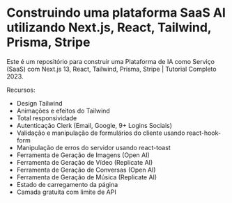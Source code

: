 # Construindo uma plataforma SaaS AI utilizando Next.js, React, Tailwind, Prisma, Stripe

Este é um repositório para construir uma Plataforma de IA como Serviço (SaaS) com Next.js 13, React, Tailwind, Prisma, Stripe | Tutorial Completo 2023.

Recursos:
- Design Tailwind
- Animações e efeitos do Tailwind
- Total responsividade
- Autenticação Clerk (Email, Google, 9+ Logins Sociais)
- Validação e manipulação de formulários do cliente usando react-hook-form
- Manipulação de erros do servidor usando react-toast
- Ferramenta de Geração de Imagens (Open AI)
- Ferramenta de Geração de Vídeo (Replicate AI)
- Ferramenta de Geração de Conversas (Open AI)
- Ferramenta de Geração de Música (Replicate AI)
- Estado de carregamento da página
- Camada gratuita com limite de API

